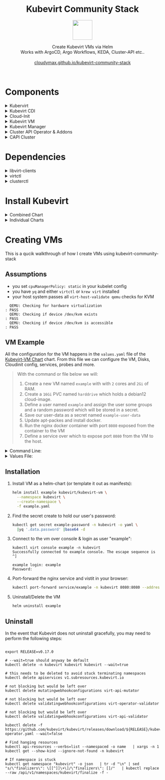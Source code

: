 <h1 align=center>
Kubevirt Community Stack
</h1>
<p align="center">
  <img width="64" src="https://avatars.githubusercontent.com/u/18700703?s=200&v=4">
</p>
<p align=center>
  Create Kubevirt VMs via Helm <br>
  Works with ArgoCD, Argo Workflows, KEDA, Cluster-API etc..
  <br>
  <br>
  <a href="https://cloudymax.github.io/kubevirt-community-stack/">cloudymax.github.io/kubevirt-community-stack</a>
</p>
<br>

<h1>Components</h1>

<details>
  <summary>Kubervirt</summary>
  <br>
  <a href="https://github.com/kubevirt/kubevirt">Kubevirt</a> is a Kubernetes Virtualization API and runtime which controls QEMU/KVM virtual machine instances and provides the CRDs that define them
  <br>
  <br>
</details>

<details>
  <summary>Kubevirt CDI</summary>
  <br>
  The <a href="https://github.com/kubevirt/containerized-data-importer">Containerized Data Importer</a> can pull virtual machine images, ISO files, and other types of bootable media from sources like S3, HTTP, or OCI images. This data is then written to PVCs which are mounted as disks. For examples of various ways to use the CDI, see the notes in <a href="https://github.com/small-hack/argocd-apps/blob/main/kubevirt/examples/disks/Disks.md">Argocd-Apps</a>
  <br>
  <br>
</details>

<details>
  <summary>Cloud-Init</summary>
  <br>
  The <a href="https://github.com/cloudymax/kubevirt-community-stack/tree/main/charts/cloud-init">Cloud-init helm chart</a> allows the user to define the specification of a linux-based vm's operating system as code. In addition to basec cloud-init functions, his chart provides some extra functionality via an initjob that makes cloud-init more GitOps friendly.
  <br>
  <br>
Additional Features:

  - Regex values using existing secrets or environmental variables via envsubst
  - Create random user passwords or use an existing secret
  - Download files from a URL
  - Base64 encode + gzip your `write_files` content
  - Populate Wireguard configuration values from an existsing secret
  - Track the total size of user-data and check file for valid syntax
  <br>
  <br>
</details>

<details>
  <summary>Kubevirt VM</summary>
  <br>
  The <a href="https://github.com/cloudymax/kubevirt-community-stack/tree/main/charts/kubevirt-vm">Kubevirt-VM Chart</a> allows a user to easily template a Kubevirt VirtualMachine or VirtualMachinePool and its associated resources sudch as Disks, DataVolumes, Horizontal Pod Autoscaler, Network Policies, Service, Ingres, Probes, and Cloud-init data (via bundled cloud-init subchart).
  <br>
  <br>
</details>

<details>
  <summary>Kubevirt Manager</summary>
  <br>
      This is a community-developed web-ui which allows users to create, manage, and interact with virtual machines running in Kubevirt. See their official docs at <a href="https://kubevirt-manager.io/">kubevirt-manager.io</a>
  <br>
  <br>

  <p align="center">
  <a href="https://github.com/cloudymax/kubevirt-community-stack/assets/84841307/eeb87969-4dd6-49ce-b25e-37404e05fa72">
      <img src="https://github.com/cloudymax/kubevirt-community-stack/assets/84841307/eeb87969-4dd6-49ce-b25e-37404e05fa72" alt="Screenshot showing the default page of Kubevirt-manager. The screen is devided into 2 sections. On the left, there is a vertical navigation tab with a grey background. The options in this bar are Dashboard, Virtual Machines, VM Pools, Auto Scaling, Nodes, Data Volumes, Instance Types, and Load Balancers.  On the right, there is a grid of blue rectangular icons each representing one of the option in the navigation tab, but with an icon and text representing metrics about that option." width=500>
  </a>
  </p>
  <br>
  <br>
</details>

<details>
  <summary>Cluster API Operator & Addons</summary>
  <br>
   <a href="https://cluster-api.sigs.k8s.io/">Cluster API</a> provides a standardised kubernetes-native interface for creating k8s clusters using a wide variety of providers. The combined chart can install the <a href="https://cluster-api-operator.sigs.k8s.io/">Cluster API Operator</a> as well as bootstrap the <a href="https://github.com/kubernetes-sigs/cluster-api-provider-kubevirt">Cluster API Kubevirt Provider</a> which allows creating k8s clusters from the CLI or as YAML using Kubevirt VMs. Cluster-api-provider-kubevirt also includes <a href="https://github.com/kubevirt/cloud-provider-kubevirt">cloud-provider-kubevirt</a> which enables the exposeure of LoadBalancer type services within tenant clusters to the host cluster. This negates the need for a dedicated loadbalancer such as <a href="https://metallb.io/">MetalLB</a> inside the tenant cluster.
  <br>
  <br>
See <a href="https://github.com/cloudymax/kubevirt-community-stack/blob/main/CAPI.md">CAPI.md</a> for a basic walkthrough of creating a CAPI-based tenant cluster.
  <br>
  <br>
</details>

<details>
  <summary>CAPI Cluster</summary>
  <br>
  The CAPI Cluster helm chart provides a way to create workload clusters using the Kubevirt infrastructure provider and Kubeadm Bootstrap + ControlPlane, and Helm Addon providers.
  <br>
  <br>
</details>
<h1>Dependencies</h1>

<details>
  <summary>libvirt-clients</summary><br>
This utility will audit a host machine and report what virtualisation capabilities are available

  - Installation
      <pre><code class="language-bash">
      sudo apt-get install -y libvirt-clients
      </code></pre>

  - Usage
      <pre><code class="language-console">
      $ virt-host-validate qemu
      QEMU: Checking for hardware virtualization          : PASS
      QEMU: Checking if device /dev/kvm exists            : PASS
      QEMU: Checking if device /dev/kvm is accessible     : PASS
      QEMU: Checking if device /dev/vhost-net exists      : PASS
      QEMU: Checking if device /dev/net/tun exists        : PASS
      </code></pre>
</details>

<details>
  <summary>virtctl</summary><br>
  virtctl is the command-line utility for managing Kubevirt resources. It can be installed as a standalone CLI or as a Kubectl plugin via krew.

  - Standalone
      <pre><code class="language-bash">
      export VERSION=v0.41.0
      wget https://github.com/kubevirt/kubevirt/releases/download/${VERSION}/virtctl-${VERSION}-linux-amd64
      </code></pre>

  - Plugin
      <pre><code class="language-bash">
      kubectl krew install virt
      </code></pre>
</details>

<details>
  <summary>clusterctl</summary><br>
  The clusterctl CLI tool handles the lifecycle of a Cluster API management cluster.

  <pre><code class="language-bash">
  curl -L https://github.com/kubernetes-sigs/cluster-api/releases/download/v1.7.2/clusterctl-linux-amd64 -o clusterctl
  sudo install -o root -g root -m 0755 clusterctl /usr/local/bin/clusterctl
  </code></pre>
</details>

<h1>
  Install Kubevirt
</h1>

<details>
  <summary>Combined Chart</summary>
<br>

- <a href="https://github.com/cloudymax/kubevirt-charts/blob/main/charts/kubevirt-stack">kubevirt-stack</a>: Installs the combined chart.

    <pre><code class="language-bash">
    helm repo add kubevirt https://cloudymax.github.io/kubevirt-community-stack
    helm install kubevirt-stack kubevirt/kubevirt-stack \
      --namespace kubevirt \
      --create-namespace
    </code></pre>
</details>

<details>
  <summary>Individual Charts</summary>
<br>

- <a href="https://github.com/cloudymax/kubevirt-community-stack/blob/main/charts/kubevirt">kubevirt</a>: Installs the Kubevirt Operator.

    <pre><code class="language-bash">
    helm repo add kubevirt https://cloudymax.github.io/kubevirt-community-stack
    helm install kubevirt kubevirt/kubevirt \
      --namespace kubevirt \
      --create-namespace
    </code></pre>

- <a href="https://github.com/cloudymax/kubevirt-community-stack/blob/main/charts/cluster-api-operator">Cluster API Operator</a>: Installs the Cluster API Operator.

    <pre><code class="language-bash">
    Work in progress.
    </code></pre>

- <a href="https://github.com/cloudymax/kubevirt-community-stack/blob/main/charts/kubevirt-cdi">kubevirt-cdi</a>: Install the Containerized Data Importer.

    <pre><code class="language-bash">
    helm repo add kubevirt https://cloudymax.github.io/kubevirt-community-stack
    helm install kubevirt-cdi kubevirt/kubevirt-cdi \
      --namespace cdi \
      --create-namespace
    </code></pre>

- <a href="https://github.com/cloudymax/kubevirt-community-stack/blob/main/charts/kubevirt-manager">kubevirt-manager</a>: Deploy the Kubevirt-Manager UI

    <pre><code class="language-bash">
    # Customize your own values.yaml before deploying
    helm repo add kubevirt https://cloudymax.github.io/kubevirt-charts
    helm install kubevirt-manager kubevirt/kubevirt-manager \
      --fnamespace kubevirt-manager \
      --create-namespace
    </code></pre>
</details>

# Creating VMs

This is a qucik walkthrough of how I create VMs using kubevirt-community-stack

## Assumptions

- you set `cpuManagerPolicy: static` in your kubelet config
- you have `yq` and either `virtctl` or `krew virt` installed
- your host system passes all `virt-host-validate qemu` checks for KVM

```console
  QEMU: Checking for hardware virtualization                                 : PASS
  QEMU: Checking if device /dev/kvm exists                                   : PASS
  QEMU: Checking if device /dev/kvm is accessible                            : PASS
```

## VM Example

All the configuration for the VM happens in the `values.yaml` file of the <a href="https://github.com/cloudymax/kubevirt-community-stack/tree/main/charts/kubevirt-vm">Kubevirt-VM Chart</a>  chart.
From this file we can configure the VM, Disks, Cloudinit config, services, probes and more.

> With the command or file below we will:
>   1. Create a new VM named `example` with with `2` cores and `2Gi` of RAM.
>   2. Create a `16Gi` PVC named `harddrive` which holds a debian12 cloud-image.
>   3. Define a user named `example` and assign the user some groups and a random password which will be stored in a secret.
>   4. Save our user-data as a secret named `example-user-data`
>   5. Update apt-packes and install docker.
>   6. Run the nginx docker container with port `8080` exposed from the container to the VM
>   7. Define a service over which to expose port `8080` from the VM to the host.


<details>
<summary>Command Line:</summary>

```bash
helm repo add kubevirt https://cloudymax.github.io/kubevirt-community-stack
helm install example kubevirt/kubevirt-vm \
    --namespace kubevirt \
    --set virtualMachine.name="example" \
	--set virtualMachine.namespace="kubevirt" \
	--set virtualMachine.machine.vCores=2 \
	--set virtualMachine.machine.memory.base="2Gi" \
	--set disks[0].name="harddrive" \
	--set disks[0].type="disk" \
	--set disks[0].bus="virtio" \
	--set disks[0].bootorder=2 \
	--set disks[0].readonly="false" \
	--set disks[0].pvsize="16Gi" \
	--set disks[0].pvstorageClassName="fast-raid" \
	--set disks[0].pvaccessMode="ReadWriteOnce" \
	--set disks[0].source="url" \
	--set disks[0].url="https://buildstars.online/debian-12-generic-amd64-daily.qcow2" \
	--set cloudinit.hostname="example" \
	--set cloudinit.namespace="kubevirt" \
	--set cloudinit.users[0].name="example" \
	--set cloudinit.users[0].groups="users\, admin\, docker\, sudo\, kvm" \
	--set cloudinit.users[0].sudo="ALL=(ALL) NOPASSWD:ALL" \
	--set cloudinit.users[0].shell="/bin/bash" \
	--set cloudinit.users[0].lock_passwd="false" \
	--set cloudinit.users[0].password.random="true" \
	--set cloudinit.secret_name="example-user-data" \
	--set cloudinit.package_update="true" \
	--set cloudinit.packages[0]="docker.io" \
	--set cloudinit.runcmd[0]="docker run -d -p 8080:80 nginx" \
	--set service[0].name="example" \
	--set service[0].type="NodePort" \
	--set service[0].externalTrafficPolicy="Cluster" \
	--set service[0].ports[0].name="nginx" \
	--set service[0].ports[0].port="8080" \
	--set service[0].ports[0].targePort="8080" \
	--set service[0].ports[0].protocol="TCP" \
	--create-namespace
```

</details>


<details>
<summary>Values File:</summary>

```bash
cat <<EOF > example.yaml
---
virtualMachine:
  name: example
  namespace: kubevirt
  machine:
    vCores: "2"
    memory:
      base: "2Gi"
disks:
  - name: harddrive
    type:disk
    bus: virtio
    bootorder: 2
    readonly: false
    pvsize: 16Gi
    pvstorageClassName: fast-raid
    pvaccessMode: ReadWriteOnce
    source: url
    url: "https://buildstars.online/debian-12-generic-amd64-daily.qcow2"
cloudinit:
  hostname: example
  namespace: kubevirt
  users:
  - name: example
    groups: "users, admin, docker, sudo, kvm"
    sudo: "ALL=(ALL) NOPASSWD:ALL"
    shell:"/bin/bash"
    lock_passwd:"false"
    password:
      random: "true"
  secret_name: "example-user-data"
package_update: "true"
packages:
  - docker.io
runcmd:
  - "docker run -d -p 8080:80 nginx"
service:
  name: example
  type: ClusterIP
  externalTrafficPolicy: Cluster
  ports:
  - name: "nginx"
    port: "8080"
    targePort: "8080"
    protocol: "TCP"
EOF
```
</details>


## Installation

1. Install VM as a helm-chart (or template it out as manifests):

    ```bash
    helm install example kubevirt/kubevirt-vm \
      --namespace kubevirt \
      --create-namespace \
      -f example.yaml
    ```

2. Find the secret create to hold our user's password:

    ```bash
    kubectl get secret example-password -n kubevirt -o yaml \
  	  |yq '.data.password' |base64 -d
    ```

3. Connect to the vm over console & login as user "example":

    ```console
    kubectl virt console example -n kubevirt
    Successfully connected to example console. The escape sequence is ^]

    example login: example
    Password:
    ```

4. Port-forward the nginx service and vistit in your browser:

    ```bash
    kubectl port-forward service/example -n kubevirt 8080:8080 --address 0.0.0.0
    ```

5. Uninstall/Delete the VM

    ```bash
    helm uninstall example
    ```


## Uninstall

In the event that Kubevirt does not uninstall gracefully, you may need to perform the following steps:

<pre><code class="language-bash">
export RELEASE=v0.17.0

# --wait=true should anyway be default
kubectl delete -n kubevirt kubevirt kubevirt --wait=true

# this needs to be deleted to avoid stuck terminating namespaces
kubectl delete apiservices v1.subresources.kubevirt.io

# not blocking but would be left over
kubectl delete mutatingwebhookconfigurations virt-api-mutator

# not blocking but would be left over
kubectl delete validatingwebhookconfigurations virt-operator-validator

# not blocking but would be left over
kubectl delete validatingwebhookconfigurations virt-api-validator

kubectl delete -f https://github.com/kubevirt/kubevirt/releases/download/${RELEASE}/kubevirt-operator.yaml --wait=false

# Find hanging resources
kubectl api-resources --verbs=list --namespaced -o name   | xargs -n 1 kubectl get --show-kind --ignore-not-found -n kubevirt

# If namespace is stuck
kubectl get namespace "kubevirt" -o json   | tr -d "\n" | sed "s/\"finalizers\": \[[^]]\+\]/\"finalizers\": []/"   | kubectl replace --raw /api/v1/namespaces/kubevirt/finalize -f -
</code></pre>
